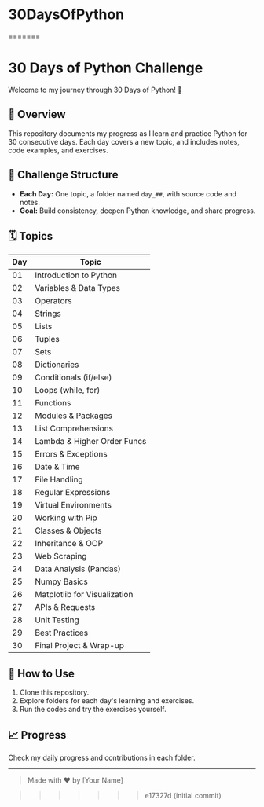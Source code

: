 # 30DaysOfPython
=======
# 30 Days of Python Challenge

Welcome to my journey through 30 Days of Python! 📅

## 🚀 Overview

This repository documents my progress as I learn and practice Python for 30 consecutive days. Each day covers a new topic, and includes notes, code examples, and exercises.

## 📓 Challenge Structure

- **Each Day:** One topic, a folder named `day_##`, with source code and notes.
- **Goal:** Build consistency, deepen Python knowledge, and share progress.

## 🗓️ Topics

| Day | Topic                       |
|-----|-----------------------------|
| 01  | Introduction to Python      |
| 02  | Variables & Data Types      |
| 03  | Operators                   |
| 04  | Strings                     |
| 05  | Lists                       |
| 06  | Tuples                      |
| 07  | Sets                        |
| 08  | Dictionaries                |
| 09  | Conditionals (if/else)      |
| 10  | Loops (while, for)          |
| 11  | Functions                   |
| 12  | Modules & Packages          |
| 13  | List Comprehensions         |
| 14  | Lambda & Higher Order Funcs |
| 15  | Errors & Exceptions         |
| 16  | Date & Time                 |
| 17  | File Handling               |
| 18  | Regular Expressions         |
| 19  | Virtual Environments        |
| 20  | Working with Pip            |
| 21  | Classes & Objects           |
| 22  | Inheritance & OOP           |
| 23  | Web Scraping                |
| 24  | Data Analysis (Pandas)      |
| 25  | Numpy Basics                |
| 26  | Matplotlib for Visualization|
| 27  | APIs & Requests             |
| 28  | Unit Testing                |
| 29  | Best Practices              |
| 30  | Final Project & Wrap-up     |

## 🚧 How to Use

1. Clone this repository.
2. Explore folders for each day's learning and exercises.
3. Run the codes and try the exercises yourself.

## 📈 Progress

Check my daily progress and contributions in each folder.

---

> Made with ❤️ by [Your Name]

>>>>>>> e17327d (initial commit)
